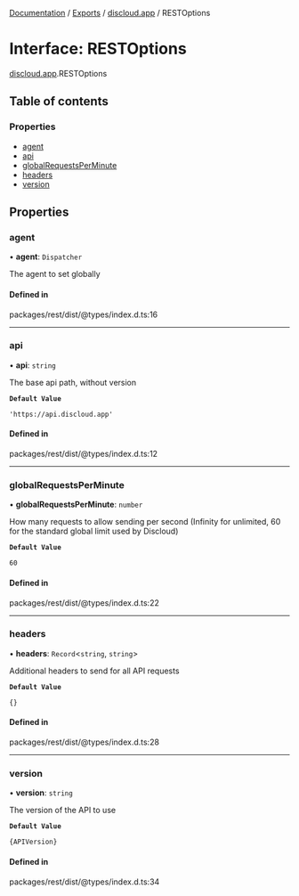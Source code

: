 [Documentation](../README.md) / [Exports](../modules.md) / [discloud.app](../modules/discloud_app.md) / RESTOptions

# Interface: RESTOptions

[discloud.app](../modules/discloud_app.md).RESTOptions

## Table of contents

### Properties

- [agent](discloud_app.RESTOptions.md#agent)
- [api](discloud_app.RESTOptions.md#api)
- [globalRequestsPerMinute](discloud_app.RESTOptions.md#globalrequestsperminute)
- [headers](discloud_app.RESTOptions.md#headers)
- [version](discloud_app.RESTOptions.md#version)

## Properties

### agent

• **agent**: `Dispatcher`

The agent to set globally

#### Defined in

packages/rest/dist/@types/index.d.ts:16

___

### api

• **api**: `string`

The base api path, without version

**`Default Value`**

`'https://api.discloud.app'`

#### Defined in

packages/rest/dist/@types/index.d.ts:12

___

### globalRequestsPerMinute

• **globalRequestsPerMinute**: `number`

How many requests to allow sending per second (Infinity for unlimited, 60 for the standard global limit used by Discloud)

**`Default Value`**

`60`

#### Defined in

packages/rest/dist/@types/index.d.ts:22

___

### headers

• **headers**: `Record`<`string`, `string`\>

Additional headers to send for all API requests

**`Default Value`**

`{}`

#### Defined in

packages/rest/dist/@types/index.d.ts:28

___

### version

• **version**: `string`

The version of the API to use

**`Default Value`**

`{APIVersion}`

#### Defined in

packages/rest/dist/@types/index.d.ts:34
